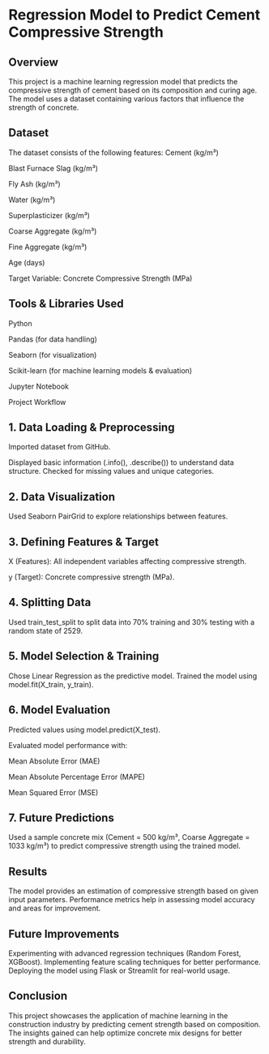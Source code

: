 # ****Regression Model to Predict Cement Compressive Strength****

## **Overview**

This project is a machine learning regression model that predicts the compressive strength of cement based on its composition and curing age. The model uses a dataset containing various factors that influence the strength of concrete.

## **Dataset**

The dataset consists of the following features:
Cement (kg/m³)

Blast Furnace Slag (kg/m³)

Fly Ash (kg/m³)

Water (kg/m³)

Superplasticizer (kg/m³)

Coarse Aggregate (kg/m³)

Fine Aggregate (kg/m³)

Age (days)

Target Variable: Concrete Compressive Strength (MPa)

## **Tools & Libraries Used**

Python

Pandas (for data handling)

Seaborn (for visualization)

Scikit-learn (for machine learning models & evaluation)

Jupyter Notebook

Project Workflow

## **1. Data Loading & Preprocessing**

Imported dataset from GitHub.

Displayed basic information (.info(), .describe()) to understand data structure.
Checked for missing values and unique categories.

## **2. Data Visualization**

Used Seaborn PairGrid to explore relationships between features.

## **3. Defining Features & Target**

X (Features): All independent variables affecting compressive strength.

y (Target): Concrete compressive strength (MPa).

## **4. Splitting Data**

Used train_test_split to split data into 70% training and 30% testing with a random state of 2529.

## **5. Model Selection & Training**

Chose Linear Regression as the predictive model.
Trained the model using model.fit(X_train, y_train).

## **6. Model Evaluation**

Predicted values using model.predict(X_test).

Evaluated model performance with:

Mean Absolute Error (MAE)

Mean Absolute Percentage Error (MAPE)

Mean Squared Error (MSE)

## **7. Future Predictions**

Used a sample concrete mix (Cement = 500 kg/m³, Coarse Aggregate = 1033 kg/m³) to predict compressive strength using the trained model.

## **Results**

The model provides an estimation of compressive strength based on given input parameters.
Performance metrics help in assessing model accuracy and areas for improvement.

## **Future Improvements**

Experimenting with advanced regression techniques (Random Forest, XGBoost).
Implementing feature scaling techniques for better performance.
Deploying the model using Flask or Streamlit for real-world usage.

## **Conclusion**

This project showcases the application of machine learning in the construction industry by predicting cement strength based on composition. The insights gained can help optimize concrete mix designs for better strength and durability.


